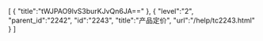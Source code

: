 [
	{
		"title":"tWJPAO9lvS3burKJvQn6JA=="
	},
	{
		"level":"2",
		"parent_id":"2242",
		"id":"2243",
		"title":"产品定价",
		"url":"/help/tc2243.html"
	}
]
